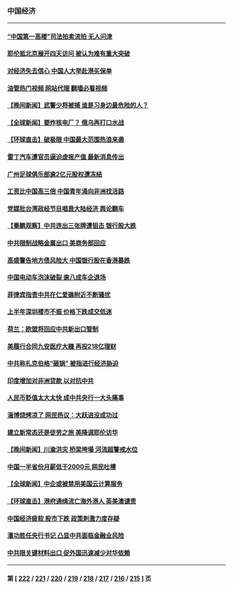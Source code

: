 ### 中国经济
---
#### [“中国第一高楼”司法拍卖流拍 无人问津](../../pages/ncid283/n14029574.md?07062045) 
#### [耶伦抵北京展开四天访问 被认为难有重大突破](../../pages/ncid283/n14029596.md?07062045) 
#### [对经济失去信心 中国人大举赴港买保单](../../pages/ncid283/n14029433.md?07062045) 
#### [油管热门视频 网站代理 翻墙必看视频](http://138.2.39.72:81/youtube.html?epic-marker?07062045)
#### [【晚间新闻】武警少将被捕 谁是习身边最危险的人？](../../pages/ncid283/n14029449.md?07062045) 
#### [【全球新闻】要炸核电厂？ 俄乌再打口水战](../../pages/ncid283/n14029448.md?07062045) 
#### [【环球直击】破极限 中国最大范围热浪来袭](../../pages/ncid283/n14029044.md?07062045) 
#### [雷丁汽车遭官员逼迫虚报产值 最新消息传出](../../pages/ncid283/n14029204.md?07062045) 
#### [广州足球俱乐部逾2亿元股权遭冻结](../../pages/ncid283/n14029107.md?07062045) 
#### [工资比中国高三倍 中国青年涌向非洲找活路](../../pages/ncid283/n14029087.md?07062045) 
#### [党媒批台湾政经节目唱衰大陆经济 舆论翻车](../../pages/ncid283/n14029066.md?07062045) 
#### [【秦鹏观察】中共连出三张牌遭狙击 银行股大跌](../../pages/ncid283/n14028999.md?07062045) 
#### [中共限制战略金属出口 美商务部回应](../../pages/ncid283/n14029071.md?07062045) 
#### [高盛警告地方债风险大 中国银行股在香港暴跌](../../pages/ncid283/n14029055.md?07062045) 
#### [中国电动车泡沫破裂 逾八成车企退场](../../pages/ncid283/n14029061.md?07062045) 
#### [菲律宾指责中共在仁爱礁附近不断骚扰](../../pages/ncid283/n14029026.md?07062045) 
#### [上半年深圳楼市不振 价格下跌成交低迷](../../pages/ncid283/n14028676.md?07062045) 
#### [荷兰：欧盟将回应中共新出口管制](../../pages/ncid283/n14029001.md?07062045) 
#### [美履行合同九安医疗大赚 再投218亿理财](../../pages/ncid283/n14028755.md?07062045) 
#### [中共称扎克伯格“砸锅” 被指进行经济胁迫](../../pages/ncid283/n14028986.md?07062045) 
#### [印度增加对非洲贷款 以对抗中共](../../pages/ncid283/n14028883.md?07062045) 
#### [人民币贬值太大太快 成中共央行一大头痛事](../../pages/ncid283/n14028972.md?07062045) 
#### [淄博烧烤凉了 网民热议：大跃进没成功过](../../pages/ncid283/n14028705.md?07062045) 
#### [建立新常态还是徒劳之旅 美降调耶伦访华](../../pages/ncid283/n14028848.md?07062045) 
#### [【晚间新闻】川渝洪灾 桥梁垮塌 河流超警戒水位](../../pages/ncid283/n14028679.md?07062045) 
#### [中国一半省份月薪低于2000元 网民吐槽](../../pages/ncid283/n14028776.md?07062045) 
#### [【全球新闻】中企或被禁用美国云计算服务](../../pages/ncid283/n14028677.md?07062045) 
#### [【环球直击】港府通缉流亡海外港人 英美澳谴责](../../pages/ncid283/n14028294.md?07062045) 
#### [中国经济疲软 股市下跌 政策刺激力度存疑](../../pages/ncid283/n14028324.md?07062045) 
#### [潘功胜任央行书记 凸显中共面临金融业风险](../../pages/ncid283/n14028349.md?07062045) 
#### [中共限关键材料出口 促外国迅速减少对华依赖](../../pages/ncid283/n14028313.md?07062045) 

---
#### 第 [ [222](./222.md?07062045) / [221](./221.md?07062045) / [220](./220.md?07062045) / [219](./219.md?07062045) / [218](./218.md?07062045) / [217](./217.md?07062045) / [216](./216.md?07062045) / [215](./215.md?07062045) ] 页
